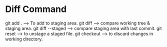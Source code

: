 # Diff Command

git add . --> To add to staging area.
git diff --> compare working tree & staging area.
git diff --staged --> compare staging area with last commit.
git reset <file> --> to unstage a staged file.
git checkout <file> --> to discard changes in working directory.
